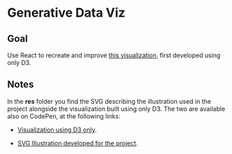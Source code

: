 # Generative Data Viz

<!-- ## [Live Demo]() -->

## Goal

Use React to recreate and improve [this visualization](https://codepen.io/borntofrappe/pen/eYYQwvz), first developed using only D3.

## Notes

In the **res** folder you find the SVG describing the illustration used in the project alongside the visualization built using only D3. The two are available also on CodePen, at the following links:

-   [Visualization using D3 only](https://codepen.io/borntofrappe/pen/eYYQwvz).

-   [SVG Illustration developed for the project](https://codepen.io/borntofrappe/pen/abbQgOp).
